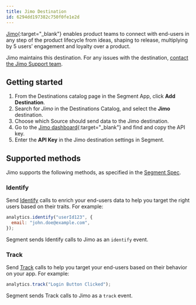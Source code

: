 ```yaml
---
title: Jimo Destination
id: 6294dd197382c750f0fe1e2d
---
```


[Jimo](https://yourintegration.com/?utm_source=segmentio&utm_medium=docs&utm_campaign=partners){:target="_blank"} enables product teams to connect with end-users in any step of the product lifecycle from ideas, shaping to release, multiplying by 5 users’ engagement and loyalty over a product.

Jimo maintains this destination. For any issues with the destination, [contact the Jimo Support team](mailto:support@usejimo.com).

## Getting started



1. From the Destinations catalog page in the Segment App, click **Add Destination**.
2. Search for *Jimo* in the Destinations Catalog, and select the **Jimo** destination.
3. Choose which Source should send data to the Jimo destination.
4. Go to the [Jimo dashboard](https://i.usejimo.com/settings/integrations){:target="_blank"} and find and copy the API key.
5. Enter the **API Key** in the Jimo destination settings in Segment.

## Supported methods

Jimo supports the following methods, as specified in the [Segment Spec](/docs/connections/spec).

### Identify

Send [Identify](/docs/connections/spec/identify) calls to enrich your end-users data to help you target the right users based on their traits. For example:

```js
analytics.identify("userId123", {
  email: "john.doe@example.com",
});
```

Segment sends Identify calls to Jimo as an `identify` event.

### Track

Send [Track](/docs/connections/spec/track) calls to help you target your end-users based on their behavior on your app. For example:

```js
analytics.track("Login Button Clicked");
```

Segment sends Track calls to Jimo as a `track` event.
